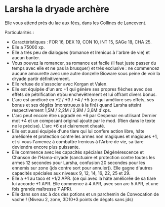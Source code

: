 # Larsha la dryade archère

Elle vous attend près du lac aux fées, dans les Collines de Lancevent.

Particularités :
- Caractéristiques : FOR 16, DEX 19, CON 10, INT 15, SAGe 18, CHA 25.
- Elle a 75000 xp.
- Elle a très peu de dialogues (romance et Irenicus à l'arbre de vie) et aucun banter.
- Vous pouvez la romancer, sa romance est facile (il faut juste passer du temps avec elle et ne pas la brusquer) et très exclusive : ne commencez aucune amourette avec une autre donzelle Bioware sous peine de voir la dryade partir définitivement.
- Elle refuse de s'associer avec Korgan et Valen.
- Elle est équipée d'un arc +1 qui génère ses propres flèches avec des effets de pétrification et/ou enchevêtrement et lui offrant divers bonus.
- L'arc est amélioré en +2 / +3 / +4 / +5 (ce qui améliore ses effets, ses bonus et ses dégâts (monstrueux à la fin)) quand Larsha atteint respectivement 1,5M / 2,2M / 2,9M / 3,6M d'xps.
- L'arc peut encore être upgradé en +6 par Cespenar en utilisant Dernier mot +4 et un composant original ajouté par le mod. (Rien dans le texte ne le précise). L'arc +6 est clairement cheaté.
- Elle est aussi équipée d'une tiare qui lui confère action libre, hâte améliorée et protection contre les armes non magiques et magiques +1, et si vous l'amenez à combattre Irenicus à l'Arbre de vie, sa tiare deviendra encore plus puissante.
- Elle commence avec les capacités spéciales Dégénérescence et Chanson de l'Hama-dryade (sanctuaire et protection contre toutes les armes 12 secondes pour Larsha, confusion 20 secondes pour les ennemis sur zone (jds contre sort pour annuler)). Elle gagne d'autres capacités spéciales aux niveaux 9, 12, 14, 16, 22, 25 et 29.
- Elle a +1 au taco et +1/2 APR. (ce qui avec la hâte améliorée de sa tiare lui accorde +1 APR. Elle commence à 4 APR, avec son arc 5 APR, et une fois grande maîtresse 7 APR).
- Elle  dans son sac à dos des potions et un parchemin de Convocation de vache ! (Niveau 2, zone, 3D10+3 points de dégats sans jds)
